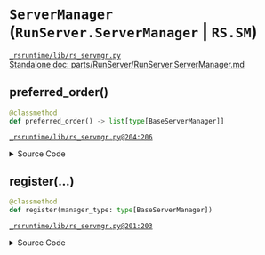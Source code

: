 # `ServerManager` (`RunServer.ServerManager` | `RS.SM`)
[`_rsruntime/lib/rs_servmgr.py`](/_rsruntime/lib/rs_servmgr.py "Source")  
[Standalone doc: parts/RunServer/RunServer.ServerManager.md](RunServer.ServerManager)  

## preferred_order()
```python
@classmethod
def preferred_order() -> list[type[BaseServerManager]]
```

[`_rsruntime/lib/rs_servmgr.py@204:206`](/_rsruntime/lib/rs_servmgr.py#L204)

<details>
<summary>Source Code</summary>

```python
@classmethod
def preferred_order(cls) -> list[typing.Type[BaseServerManager]]:
    return sorted(cls.managers.__dict__.values(), key=lambda t: t.real_bias, reverse=True)
```
</details>

> <no doc>

## register(...)
```python
@classmethod
def register(manager_type: type[BaseServerManager])
```

[`_rsruntime/lib/rs_servmgr.py@201:203`](/_rsruntime/lib/rs_servmgr.py#L201)

<details>
<summary>Source Code</summary>

```python
@classmethod
def register(cls, manager_type: typing.Type[BaseServerManager]):
    setattr(cls.managers, manager_type.name.replace('.', '_'), manager_type)
```
</details>

> <no doc>